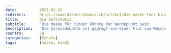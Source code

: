 ```yaml
---
date:          2021-01-22
redirect:      https://www.dieostschweiz.ch/artikel/die-maske-fuer-kinder-koennte-der-wendepunkt-sein-mmAdaBP
title:         Die Ostschweiz
subtitle:      'Die Maske für Kinder könnte der Wendepunkt sein'
description:   'Die Coronadebatte ist geprägt von einer Flut von Massnahmen, die breit kommuniziert werden - und von Kritik an den Massnahmen, die kaum in die Breite dringt. Das könnte sich bald ändern. Denn die neueste Zielscheibe der Behörden sind die Kinder. Und da ist bei vielen Schluss mit lustig.'
country:       CH
categories:    [Schule]
tags:          [maske, kind]
---
```

